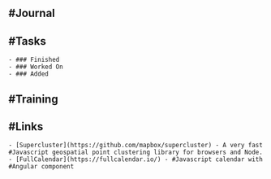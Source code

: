 ## #Journal
## #Tasks
	- ### Finished
	- ### Worked On
	- ### Added
## #Training
## #Links
	- [Supercluster](https://github.com/mapbox/supercluster) - A very fast #Javascript geospatial point clustering library for browsers and Node.
	- [FullCalendar](https://fullcalendar.io/) - #Javascript calendar with #Angular component
